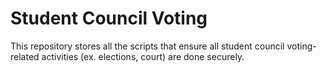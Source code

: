 # Student Council Voting
This repository stores all the scripts that ensure all student council voting-related activities (ex. elections, court) are done securely.